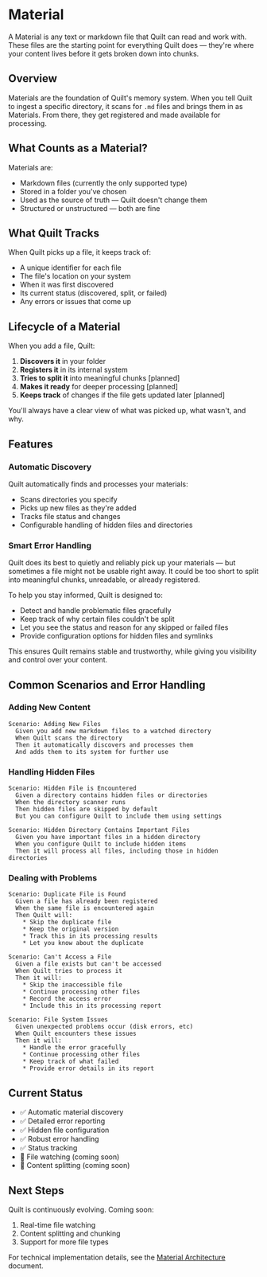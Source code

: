 # Material

A Material is any text or markdown file that Quilt can read and work with. These files are the starting point for everything Quilt does — they're where your content lives before it gets broken down into chunks.

## Overview

Materials are the foundation of Quilt's memory system. When you tell Quilt to ingest a specific directory, it scans for `.md` files and brings them in as Materials. From there, they get registered and made available for processing.

## What Counts as a Material?

Materials are:

- Markdown files (currently the only supported type)
- Stored in a folder you've chosen
- Used as the source of truth — Quilt doesn't change them
- Structured or unstructured — both are fine

## What Quilt Tracks

When Quilt picks up a file, it keeps track of:

- A unique identifier for each file
- The file's location on your system
- When it was first discovered
- Its current status (discovered, split, or failed)
- Any errors or issues that come up

## Lifecycle of a Material

When you add a file, Quilt:

1. **Discovers it** in your folder
2. **Registers it** in its internal system
3. **Tries to split it** into meaningful chunks [planned]
4. **Makes it ready** for deeper processing [planned]
5. **Keeps track** of changes if the file gets updated later [planned]

You'll always have a clear view of what was picked up, what wasn't, and why.

## Features

### Automatic Discovery

Quilt automatically finds and processes your materials:

- Scans directories you specify
- Picks up new files as they're added
- Tracks file status and changes
- Configurable handling of hidden files and directories

### Smart Error Handling

Quilt does its best to quietly and reliably pick up your materials — but sometimes a file might not be usable right away. It could be too short to split into meaningful chunks, unreadable, or already registered.

To help you stay informed, Quilt is designed to:

- Detect and handle problematic files gracefully
- Keep track of why certain files couldn't be split
- Let you see the status and reason for any skipped or failed files
- Provide configuration options for hidden files and symlinks

This ensures Quilt remains stable and trustworthy, while giving you visibility and control over your content.

## Common Scenarios and Error Handling

### Adding New Content

```gherkin
Scenario: Adding New Files
  Given you add new markdown files to a watched directory
  When Quilt scans the directory
  Then it automatically discovers and processes them
  And adds them to its system for further use
```

### Handling Hidden Files

```gherkin
Scenario: Hidden File is Encountered
  Given a directory contains hidden files or directories
  When the directory scanner runs
  Then hidden files are skipped by default
  But you can configure Quilt to include them using settings

Scenario: Hidden Directory Contains Important Files
  Given you have important files in a hidden directory
  When you configure Quilt to include hidden items
  Then it will process all files, including those in hidden directories
```

### Dealing with Problems

```gherkin
Scenario: Duplicate File is Found
  Given a file has already been registered
  When the same file is encountered again
  Then Quilt will:
    * Skip the duplicate file
    * Keep the original version
    * Track this in its processing results
    * Let you know about the duplicate

Scenario: Can't Access a File
  Given a file exists but can't be accessed
  When Quilt tries to process it
  Then it will:
    * Skip the inaccessible file
    * Continue processing other files
    * Record the access error
    * Include this in its processing report

Scenario: File System Issues
  Given unexpected problems occur (disk errors, etc)
  When Quilt encounters these issues
  Then it will:
    * Handle the error gracefully
    * Continue processing other files
    * Keep track of what failed
    * Provide error details in its report
```

## Current Status

- ✅ Automatic material discovery
- ✅ Detailed error reporting
- ✅ Hidden file configuration
- ✅ Robust error handling
- ✅ Status tracking
- 🚧 File watching (coming soon)
- 🚧 Content splitting (coming soon)

## Next Steps

Quilt is continuously evolving. Coming soon:

1. Real-time file watching
2. Content splitting and chunking
3. Support for more file types

For technical implementation details, see the [Material Architecture](./material-architecture.md) document.
